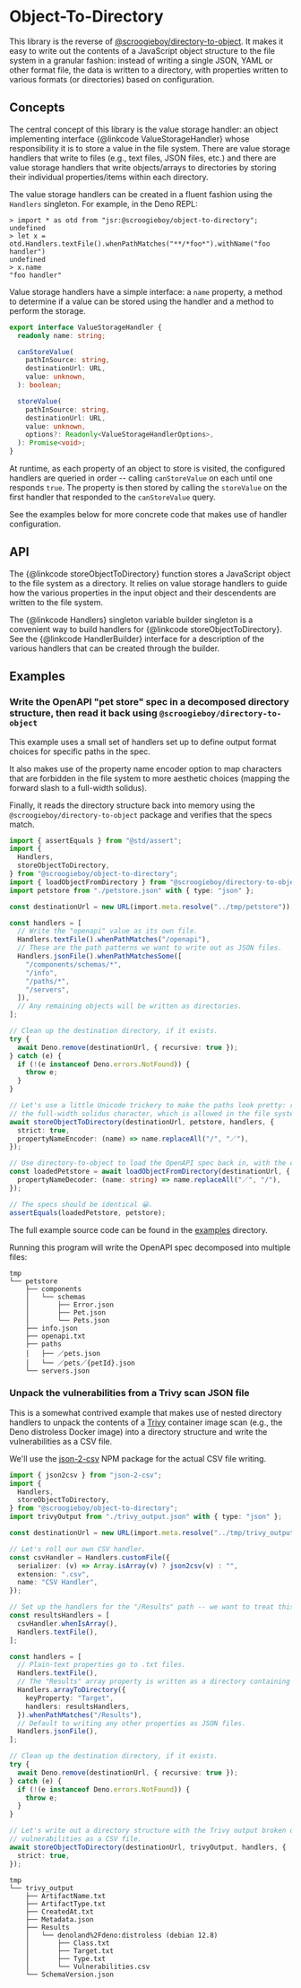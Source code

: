 # Object-To-Directory

This library is the reverse of
[@scroogieboy/directory-to-object](https://jsr.io/@scroogieboy/directory-to-object).
It makes it easy to write out the contents of a JavaScript object structure to
the file system in a granular fashion: instead of writing a single JSON, YAML or
other format file, the data is written to a directory, with properties written
to various formats (or directories) based on configuration.

## Concepts

The central concept of this library is the value storage handler: an object
implementing interface {@linkcode ValueStorageHandler} whose responsibility it
is to store a value in the file system. There are value storage handlers that
write to files (e.g., text files, JSON files, etc.) and there are value storage
handlers that write objects/arrays to directories by storing their individual
properties/items within each directory.

The value storage handlers can be created in a fluent fashion using the
`Handlers` singleton. For example, in the Deno REPL:

```
> import * as otd from "jsr:@scroogieboy/object-to-directory";
undefined
> let x = otd.Handlers.textFile().whenPathMatches("**/*foo*").withName("foo handler")
undefined
> x.name
"foo handler"
```

Value storage handlers have a simple interface: a `name` property, a method to
determine if a value can be stored using the handler and a method to perform the
storage.

```typescript
export interface ValueStorageHandler {
  readonly name: string;

  canStoreValue(
    pathInSource: string,
    destinationUrl: URL,
    value: unknown,
  ): boolean;

  storeValue(
    pathInSource: string,
    destinationUrl: URL,
    value: unknown,
    options?: Readonly<ValueStorageHandlerOptions>,
  ): Promise<void>;
}
```

At runtime, as each property of an object to store is visited, the configured
handlers are queried in order -- calling `canStoreValue` on each until one
responds `true`. The property is then stored by calling the `storeValue` on the
first handler that responded to the `canStoreValue` query.

See the examples below for more concrete code that makes use of handler
configuration.

## API

The {@linkcode storeObjectToDirectory} function stores a JavaScript object to
the file system as a directory. It relies on value storage handlers to guide how
the various properties in the input object and their descendents are written to
the file system.

The {@linkcode Handlers} singleton variable builder singleton is a convenient
way to build handlers for {@linkcode storeObjectToDirectory}. See the {@linkcode
HandlerBuilder} interface for a description of the various handlers that can be
created through the builder.

## Examples

### Write the OpenAPI "pet store" spec in a decomposed directory structure, then read it back using `@scroogieboy/directory-to-object`

This example uses a small set of handlers set up to define output format choices
for specific paths in the spec.

It also makes use of the property name encoder option to map characters that are
forbidden in the file system to more aesthetic choices (mapping the forward
slash to a full-width solidus).

Finally, it reads the directory structure back into memory using the
`@scroogieboy/directory-to-object` package and verifies that the specs match.

```typescript
import { assertEquals } from "@std/assert";
import {
  Handlers,
  storeObjectToDirectory,
} from "@scroogieboy/object-to-directory";
import { loadObjectFromDirectory } from "@scroogieboy/directory-to-object";
import petstore from "./petstore.json" with { type: "json" };

const destinationUrl = new URL(import.meta.resolve("../tmp/petstore"));

const handlers = [
  // Write the "openapi" value as its own file.
  Handlers.textFile().whenPathMatches("/openapi"),
  // These are the path patterns we want to write out as JSON files.
  Handlers.jsonFile().whenPathMatchesSome([
    "/components/schemas/*",
    "/info",
    "/paths/*",
    "/servers",
  ]),
  // Any remaining objects will be written as directories.
];

// Clean up the destination directory, if it exists.
try {
  await Deno.remove(destinationUrl, { recursive: true });
} catch (e) {
  if (!(e instanceof Deno.errors.NotFound)) {
    throw e;
  }
}

// Let's use a little Unicode trickery to make the paths look pretty: replace "/" with
// the full-width solidus character, which is allowed in the file system.
await storeObjectToDirectory(destinationUrl, petstore, handlers, {
  strict: true,
  propertyNameEncoder: (name) => name.replaceAll("/", "／"),
});

// Use directory-to-object to load the OpenAPI spec back in, with the corresponding name decoding.
const loadedPetstore = await loadObjectFromDirectory(destinationUrl, {
  propertyNameDecoder: (name: string) => name.replaceAll("／", "/"),
});

// The specs should be identical 😀.
assertEquals(loadedPetstore, petstore);
```

The full example source code can be found in the [examples](./examples)
directory.

Running this program will write the OpenAPI spec decomposed into multiple files:

```
tmp
└── petstore
    ├── components
    │   └── schemas
    │       ├── Error.json
    │       ├── Pet.json
    │       └── Pets.json
    ├── info.json
    ├── openapi.txt
    ├── paths
    │   ├── ／pets.json
    │   └── ／pets／{petId}.json
    └── servers.json
```

### Unpack the vulnerabilities from a Trivy scan JSON file

This is a somewhat contrived example that makes use of nested directory handlers
to unpack the contents of a [Trivy](https://trivy.dev/) container image scan
(e.g., the Deno distroless Docker image) into a directory structure and write
the vulnerabilities as a CSV file.

We'll use the [json-2-csv](https://www.npmjs.com/package/json-2-csv) NPM package
for the actual CSV file writing.

```typescript
import { json2csv } from "json-2-csv";
import {
  Handlers,
  storeObjectToDirectory,
} from "@scroogieboy/object-to-directory";
import trivyOutput from "./trivy_output.json" with { type: "json" };

const destinationUrl = new URL(import.meta.resolve("../tmp/trivy_output"));

// Let's roll our own CSV handler.
const csvHandler = Handlers.customFile({
  serializer: (v) => Array.isArray(v) ? json2csv(v) : "",
  extension: ".csv",
  name: "CSV Handler",
});

// Set up the handlers for the "/Results" path -- we want to treat this path differently.
const resultsHandlers = [
  csvHandler.whenIsArray(),
  Handlers.textFile(),
];

const handlers = [
  // Plain-text properties go to .txt files.
  Handlers.textFile(),
  // The "Results" array property is written as a directory containing CSV files of vulnerabilities.
  Handlers.arrayToDirectory({
    keyProperty: "Target",
    handlers: resultsHandlers,
  }).whenPathMatches("/Results"),
  // Default to writing any other properties as JSON files.
  Handlers.jsonFile(),
];

// Clean up the destination directory, if it exists.
try {
  await Deno.remove(destinationUrl, { recursive: true });
} catch (e) {
  if (!(e instanceof Deno.errors.NotFound)) {
    throw e;
  }
}

// Let's write out a directory structure with the Trivy output broken out, including the
// vulnerabilities as a CSV file.
await storeObjectToDirectory(destinationUrl, trivyOutput, handlers, {
  strict: true,
});
```

```
tmp
└── trivy_output
    ├── ArtifactName.txt
    ├── ArtifactType.txt
    ├── CreatedAt.txt
    ├── Metadata.json
    ├── Results
    │   └── denoland%2Fdeno:distroless (debian 12.8)
    │       ├── Class.txt
    │       ├── Target.txt
    │       ├── Type.txt
    │       └── Vulnerabilities.csv
    └── SchemaVersion.json
```

```
```
